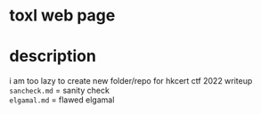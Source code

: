 toxl web page
===
# description
i am too lazy to create new folder/repo for hkcert ctf 2022 writeup  
`sancheck.md` = sanity check  
`elgamal.md` = flawed elgamal  
